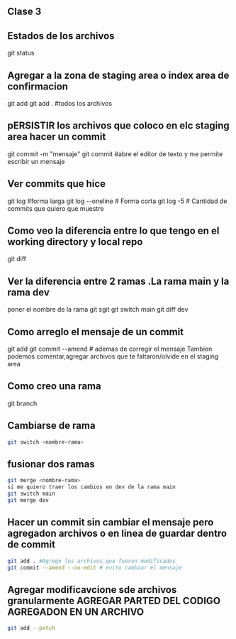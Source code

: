 ## Clase 3 
## Estados de los archivos
git status
## Agregar a la zona de staging area o index area de confirmacion
git add <nombre-archivo>
git add . #todos los archivos

## pERSISTIR  los archivos que coloco en elc staging area hacer un commit
git commit -m "mensaje"
git  commit #abre el editor de texto y me permite escribir un mensaje

## Ver commits que hice
git log #forma larga
git log --oneline # Forma corta
git log -5 # Cantidad de commits que quiero que muestre
## Como veo la diferencia entre lo que tengo en el working directory y local repo

git diff

## Ver la diferencia entre 2 ramas .La rama main y la rama dev
poner el nombre de la rama
git sgit <nombre- rama>
git switch main
git diff dev

## Como arreglo el mensaje de un commit 
git add <archivo-que-me-olvide>
git commit --amend # ademas de corregir el mensaje Tambien podemos comentar,agregar archivos que te faltaron/olvide en el staging area
## Como creo una rama

git branch <nombre-rama>
## Cambiarse de rama
````sh
git switch <nombre-rama>
````
## fusionar dos ramas
````sh
git merge <nombre-rama>
si me quiero traer los cambios en dev de la rama main
git switch main
git merge dev
````

## Hacer un commit sin cambiar el mensaje pero agregadon archivos o en linea de guardar dentro de commit
````sh
git add . #Agrego los archivos que fueron modificados
git commit --amend --no-edit # evito cambiar el mensaje
````
## Agregar modificavcione sde archivos granularmente AGREGAR PARTED DEL CODIGO AGREGADON EN UN ARCHIVO
````sh
git add --patch
````